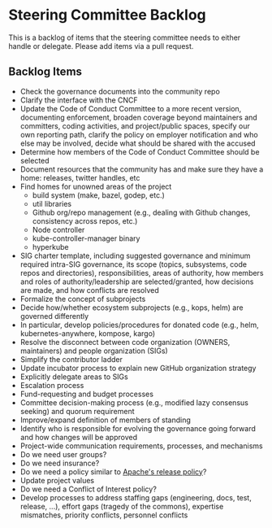 # Steering Committee Backlog

This is a backlog of items that the steering committee needs to either handle or delegate. Please add items via a pull request.


## Backlog Items

- Check the governance documents into the community repo
- Clarify the interface with the CNCF
- Update the Code of Conduct Committee to a more recent version, documenting enforcement, broaden coverage
  beyond maintainers and committers, coding activities, and project/public spaces, specify our own reporting
  path, clarify the policy on employer notification and who else may be involved, decide what should
  be shared with the accused
- Determine how members of the Code of Conduct Committee should be selected
- Document resources that the community has and make sure they have a home: releases, twitter handles, etc
- Find homes for unowned areas of the project
  - build system (make, bazel, godep, etc.)
  - util libraries
  - Github org/repo management (e.g., dealing with Github changes, consistency across repos, etc.)
  - Node controller
  - kube-controller-manager binary
  - hyperkube
- SIG charter template, including suggested governance and minimum required intra-SIG governance, its scope 
  (topics, subsystems, code repos and directories), responsibilities, areas of authority, how members and roles
  of authority/leadership are selected/granted, how decisions are made, and how conflicts are resolved
- Formalize the concept of subprojects
- Decide how/whether ecosystem subprojects (e.g., kops, helm) are governed differently
- In particular, develop policies/procedures for donated code (e.g., helm, kubernetes-anywhere, kompose, kargo)
- Resolve the disconnect between code organization (OWNERS, maintainers) and people organization (SIGs)
- Simplify the contributor ladder
- Update incubator process to explain new GitHub organization strategy
- Explicitly delegate areas to SIGs
- Escalation process
- Fund-requesting and budget processes
- Committee decision-making process (e.g., modified lazy consensus seeking) and quorum requirement
- Improve/expand definition of members of standing
- Identify who is responsible for evolving the governance going forward and how changes will be approved
- Project-wide communication requirements, processes, and mechanisms
- Do we need user groups?
- Do we need insurance?
- Do we need a policy similar to [Apache's release policy](http://www.apache.org/legal/release-policy.html)?
- Update project values
- Do we need a Conflict of Interest policy?
- Develop processes to address staffing gaps (engineering, docs, test, release, ...), effort gaps 
  (tragedy of the commons), expertise mismatches, priority conflicts, personnel conflicts

